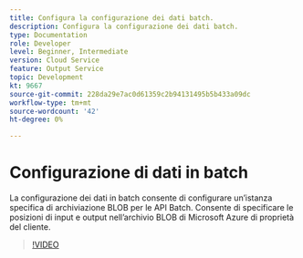 ```yaml
---
title: Configura la configurazione dei dati batch.
description: Configura la configurazione dei dati batch.
type: Documentation
role: Developer
level: Beginner, Intermediate
version: Cloud Service
feature: Output Service
topic: Development
kt: 9667
source-git-commit: 228da29e7ac0d61359c2b94131495b5b433a09dc
workflow-type: tm+mt
source-wordcount: '42'
ht-degree: 0%

---
```


# Configurazione di dati in batch

La configurazione dei dati in batch consente di configurare un’istanza specifica di archiviazione BLOB per le API Batch. Consente di specificare le posizioni di input e output nell’archivio BLOB di Microsoft Azure di proprietà del cliente.

>[!VIDEO](https://video.tv.adobe.com/v/340128/?quality=12&learn=on)
